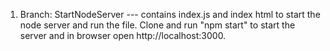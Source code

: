 1. Branch: StartNodeServer  --- contains index.js and index html to start the node server and run the file. Clone and run "npm start" to start the server and in browser open http://localhost:3000. 